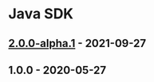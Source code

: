 # Java SDK

## [2.0.0-alpha.1](https://github.com/enjin/enjin-java-sdk/releases/tag/2.0.0-alpha.1) - 2021-09-27

## 1.0.0 - 2020-05-27


